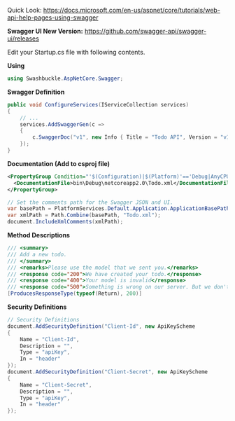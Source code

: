 Quick Look: https://docs.microsoft.com/en-us/aspnet/core/tutorials/web-api-help-pages-using-swagger

**Swagger UI New Version:** https://github.com/swagger-api/swagger-ui/releases

Edit your Startup.cs file with following contents.

**Using**
```csharp
using Swashbuckle.AspNetCore.Swagger;
```

**Swagger Definition**
```csharp
public void ConfigureServices(IServiceCollection services)
{
    // ...
    services.AddSwaggerGen(c =>
    {
        c.SwaggerDoc("v1", new Info { Title = "Todo API", Version = "v1" });
    });
}
```

**Documentation (Add to csproj file)**
```xml
<PropertyGroup Condition="'$(Configuration)|$(Platform)'=='Debug|AnyCPU'">
  <DocumentationFile>bin\Debug\netcoreapp2.0\Todo.xml</DocumentationFile>
</PropertyGroup>
```

```csharp
// Set the comments path for the Swagger JSON and UI.
var basePath = PlatformServices.Default.Application.ApplicationBasePath;
var xmlPath = Path.Combine(basePath, "Todo.xml"); 
document.IncludeXmlComments(xmlPath);     
```

**Method Descriptions**
```csharp
/// <summary>
/// Add a new todo.
/// </summary>
/// <remarks>Please use the model that we sent you.</remarks>
/// <response code="200">We have created your todo.</response>
/// <response code="400">Your model is invalid</response>
/// <response code="500">Something is wrong on our server. But we don't know what cause it.</response>
[ProducesResponseType(typeof(Return), 200)]
```

**Security Definitions**

```csharp
// Security Definitions
document.AddSecurityDefinition("Client-Id", new ApiKeyScheme
{
    Name = "Client-Id",
    Description = "",
    Type = "apiKey",
    In = "header"
});
document.AddSecurityDefinition("Client-Secret", new ApiKeyScheme
{
    Name = "Client-Secret",
    Description = "",
    Type = "apiKey",
    In = "header"
});
```